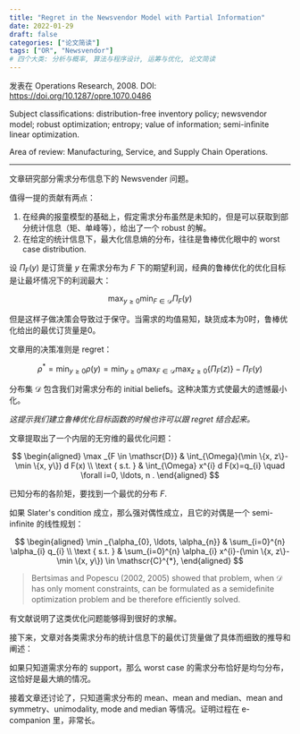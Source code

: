 ```yaml
---
title: "Regret in the Newsvendor Model with Partial Information"
date: 2022-01-29
draft: false
categories: ["论文简读"]
tags: ["OR", "Newsvendor"]
# 四个大类: 分析与概率, 算法与程序设计, 运筹与优化, 论文简读
---
```


发表在 Operations Research, 2008. DOI: https://doi.org/10.1287/opre.1070.0486

Subject classiﬁcations: distribution-free inventory policy; newsvendor model; robust optimization; entropy; value of information; semi-inﬁnite linear optimization.

Area of review: Manufacturing, Service, and Supply Chain Operations.

---

文章研究部分需求分布信息下的 Newsvender 问题。

值得一提的贡献有两点：

1. 在经典的报童模型的基础上，假定需求分布虽然是未知的，但是可以获取到部分统计信息（矩、单峰等），给出了一个 robust 的解。
2. 在给定的统计信息下，最大化信息熵的分布，往往是鲁棒优化眼中的 worst case distribution.

设 $\Pi_F(y)$ 是订货量 $y$ 在需求分布为 $F$ 下的期望利润，经典的鲁棒优化的优化目标是让最坏情况下的利润最大：

$$
\max_{y \geqslant 0} \min_{F \in \mathscr{D}} \Pi_F(y)
$$

但是这样子做决策会导致过于保守。当需求的均值易知，缺货成本为0时，鲁棒优化给出的最优订货量是0。

文章用的决策准则是 regret：

$$
\rho^{\ast}=\min _{y \geqslant 0} \rho(y)=\min _{y \geqslant 0} \max _{F \in \mathscr{D}} \max _{z \geqslant 0}\left\{\Pi_{F}(z)\right\}-\Pi_{F}(y)
$$

分布集 $\mathscr{D}$ 包含我们对需求分布的 initial beliefs。这种决策方式使最大的遗憾最小化。

*这提示我们建立鲁棒优化目标函数的时候也许可以跟 regret 结合起来。*

文章提取出了一个内层的无穷维的最优化问题：

$$
\begin{aligned}
\max _{F \in \mathscr{D}} & \int_{\Omega}(\min \{x, z\}-\min \{x, y\}) d F(x) \\
\text { s.t. } & \int_{\Omega} x^{i} d F(x)=q_{i} \quad \forall i=0, \ldots, n .
\end{aligned}
$$

已知分布的各阶矩，要找到一个最优的分布 $F$.

如果 Slater's condition 成立，那么强对偶性成立，且它的对偶是一个 semi-infinite 的线性规划：

$$
\begin{aligned}
\min _{\alpha_{0}, \ldots, \alpha_{n}} & \sum_{i=0}^{n} \alpha_{i} q_{i} \\
\text { s.t. } & \sum_{i=0}^{n} \alpha_{i} x^{i}-(\min \{x, z\}-\min \{x, y\}) \in \mathscr{C}^{*},
\end{aligned}
$$

> Bertsimas and Popescu (2002, 2005) showed that problem, when $\mathscr{D}$ has only moment constraints, can be formulated as a semideﬁnite optimization problem and be therefore efﬁciently solved.

有文献说明了这类优化问题能够得到很好的求解。

接下来，文章对各类需求分布的统计信息下的最优订货量做了具体而细致的推导和阐述：

如果只知道需求分布的 support，那么 worst case 的需求分布恰好是均匀分布，这恰好是最大熵的情况。

接着文章还讨论了，只知道需求分布的 mean、mean and median、mean and symmetry、unimodality, mode and median 等情况。证明过程在 e-companion 里，非常长。
